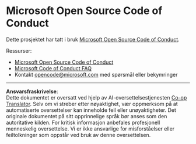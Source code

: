 <!--
CO_OP_TRANSLATOR_METADATA:
{
  "original_hash": "b0a9b4cccd918195f58224d5793da1a6",
  "translation_date": "2025-08-26T21:25:39+00:00",
  "source_file": "CODE_OF_CONDUCT.md",
  "language_code": "no"
}
-->
# Microsoft Open Source Code of Conduct

Dette prosjektet har tatt i bruk [Microsoft Open Source Code of Conduct](https://opensource.microsoft.com/codeofconduct/?WT.mc_id=academic-77807-sagibbon).

Ressurser:

- [Microsoft Open Source Code of Conduct](https://opensource.microsoft.com/codeofconduct/?WT.mc_id=academic-77807-sagibbon)
- [Microsoft Code of Conduct FAQ](https://opensource.microsoft.com/codeofconduct/faq/?WT.mc_id=academic-77807-sagibbon)
- Kontakt [opencode@microsoft.com](mailto:opencode@microsoft.com) med spørsmål eller bekymringer

---

**Ansvarsfraskrivelse**:  
Dette dokumentet er oversatt ved hjelp av AI-oversettelsestjenesten [Co-op Translator](https://github.com/Azure/co-op-translator). Selv om vi streber etter nøyaktighet, vær oppmerksom på at automatiserte oversettelser kan inneholde feil eller unøyaktigheter. Det originale dokumentet på sitt opprinnelige språk bør anses som den autoritative kilden. For kritisk informasjon anbefales profesjonell menneskelig oversettelse. Vi er ikke ansvarlige for misforståelser eller feiltolkninger som oppstår ved bruk av denne oversettelsen.